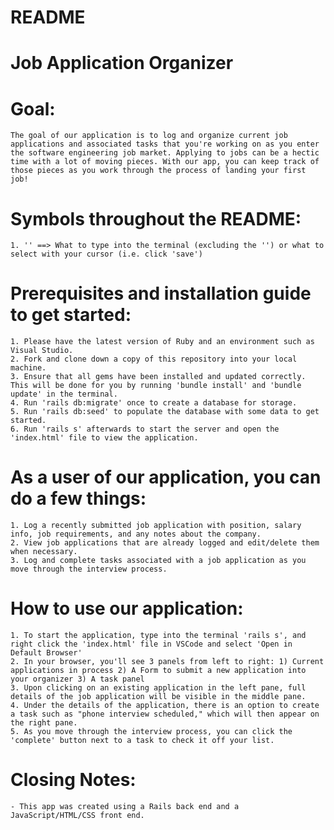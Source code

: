 # README
# Job Application Organizer
# Goal:
    The goal of our application is to log and organize current job applications and associated tasks that you're working on as you enter the software engineering job market. Applying to jobs can be a hectic time with a lot of moving pieces. With our app, you can keep track of those pieces as you work through the process of landing your first job!
# Symbols throughout the README:
    1. '' ==> What to type into the terminal (excluding the '') or what to select with your cursor (i.e. click 'save')
# Prerequisites and installation guide to get started:
    1. Please have the latest version of Ruby and an environment such as Visual Studio.
    2. Fork and clone down a copy of this repository into your local machine.
    3. Ensure that all gems have been installed and updated correctly. This will be done for you by running 'bundle install' and 'bundle update' in the terminal.
    4. Run 'rails db:migrate' once to create a database for storage.
    5. Run 'rails db:seed' to populate the database with some data to get started.
    6. Run 'rails s' afterwards to start the server and open the 'index.html' file to view the application.
# As a user of our application, you can do a few things:
    1. Log a recently submitted job application with position, salary info, job requirements, and any notes about the company.
    2. View job applications that are already logged and edit/delete them when necessary.
    3. Log and complete tasks associated with a job application as you move through the interview process.
# How to use our application:
    1. To start the application, type into the terminal 'rails s', and right click the 'index.html' file in VSCode and select 'Open in Default Browser'
    2. In your browser, you'll see 3 panels from left to right: 1) Current applications in process 2) A Form to submit a new application into your organizer 3) A task panel
    3. Upon clicking on an existing application in the left pane, full details of the job application will be visible in the middle pane.
    4. Under the details of the application, there is an option to create a task such as "phone interview scheduled," which will then appear on the right pane.
    5. As you move through the interview process, you can click the 'complete' button next to a task to check it off your list.
# Closing Notes:
    - This app was created using a Rails back end and a JavaScript/HTML/CSS front end.